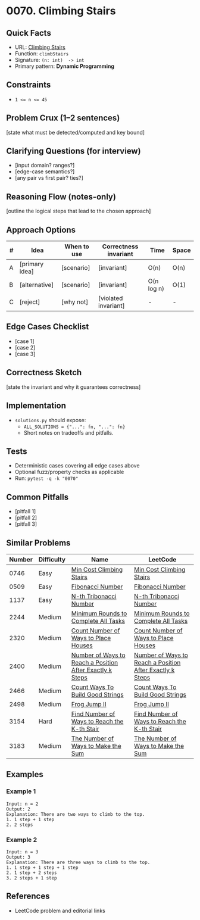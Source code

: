 # 0070. Climbing Stairs

## Quick Facts

- URL: [Climbing Stairs](https://leetcode.com/problems/climbing-stairs/)
- Function: `climbStairs`
- Signature: `(n: int)  -> int`
- Primary pattern: **Dynamic Programming**

## Constraints

- `1 <= n <= 45`

## Problem Crux (1–2 sentences)

[state what must be detected/computed and key bound]

## Clarifying Questions (for interview)

- [input domain? ranges?]
- [edge-case semantics?]
- [any pair vs first pair? ties?]

## Reasoning Flow (notes-only)

[outline the logical steps that lead to the chosen approach]

## Approach Options

| #   | Idea           | When to use | Correctness invariant | Time       | Space |
| --- | -------------- | ----------- | --------------------- | ---------- | ----- |
| A   | [primary idea] | [scenario]  | [invariant]           | O(n)       | O(n)  |
| B   | [alternative]  | [scenario]  | [invariant]           | O(n log n) | O(1)  |
| C   | [reject]       | [why not]   | [violated invariant]  | -          | -     |

## Edge Cases Checklist

- [case 1]
- [case 2]
- [case 3]

## Correctness Sketch

[state the invariant and why it guarantees correctness]

## Implementation

- `solutions.py` should expose:
    - `ALL_SOLUTIONS = {"...": fn, "...": fn}`
    - Short notes on tradeoffs and pitfalls.

## Tests

- Deterministic cases covering all edge cases above
- Optional fuzz/property checks as applicable
- Run: `pytest -q -k "0070"`

## Common Pitfalls

- [pitfall 1]
- [pitfall 2]
- [pitfall 3]

## Similar Problems

| Number | Difficulty | Name                                                                                                                                   | LeetCode                                                                                                                                            |
| ------ | ---------- | -------------------------------------------------------------------------------------------------------------------------------------- | --------------------------------------------------------------------------------------------------------------------------------------------------- |
| 0746   | Easy       | [Min Cost Climbing Stairs](../0746-min-cost-climbing-stairs/readme.md)                                                                 | [Min Cost Climbing Stairs](https://leetcode.com/problems/min-cost-climbing-stairs/)                                                                 |
| 0509   | Easy       | [Fibonacci Number](../0509-fibonacci-number/readme.md)                                                                                 | [Fibonacci Number](https://leetcode.com/problems/fibonacci-number/)                                                                                 |
| 1137   | Easy       | [N-th Tribonacci Number](../1137-n-th-tribonacci-number/readme.md)                                                                     | [N-th Tribonacci Number](https://leetcode.com/problems/n-th-tribonacci-number/)                                                                     |
| 2244   | Medium     | [Minimum Rounds to Complete All Tasks](../2244-minimum-rounds-to-complete-all-tasks/readme.md)                                         | [Minimum Rounds to Complete All Tasks](https://leetcode.com/problems/minimum-rounds-to-complete-all-tasks/)                                         |
| 2320   | Medium     | [Count Number of Ways to Place Houses](../2320-count-number-of-ways-to-place-houses/readme.md)                                         | [Count Number of Ways to Place Houses](https://leetcode.com/problems/count-number-of-ways-to-place-houses/)                                         |
| 2400   | Medium     | [Number of Ways to Reach a Position After Exactly k Steps](../2400-number-of-ways-to-reach-a-position-after-exactly-k-steps/readme.md) | [Number of Ways to Reach a Position After Exactly k Steps](https://leetcode.com/problems/number-of-ways-to-reach-a-position-after-exactly-k-steps/) |
| 2466   | Medium     | [Count Ways To Build Good Strings](../2466-count-ways-to-build-good-strings/readme.md)                                                 | [Count Ways To Build Good Strings](https://leetcode.com/problems/count-ways-to-build-good-strings/)                                                 |
| 2498   | Medium     | [Frog Jump II](../2498-frog-jump-ii/readme.md)                                                                                         | [Frog Jump II](https://leetcode.com/problems/frog-jump-ii/)                                                                                         |
| 3154   | Hard       | [Find Number of Ways to Reach the K-th Stair](../3154-find-number-of-ways-to-reach-the-k-th-stair/readme.md)                           | [Find Number of Ways to Reach the K-th Stair](https://leetcode.com/problems/find-number-of-ways-to-reach-the-k-th-stair/)                           |
| 3183   | Medium     | [The Number of Ways to Make the Sum](../3183-the-number-of-ways-to-make-the-sum/readme.md)                                             | [The Number of Ways to Make the Sum](https://leetcode.com/problems/the-number-of-ways-to-make-the-sum/)                                             |

## Examples

### Example 1

```text
Input: n = 2
Output: 2
Explanation: There are two ways to climb to the top.
1. 1 step + 1 step
2. 2 steps
```

### Example 2

```text
Input: n = 3
Output: 3
Explanation: There are three ways to climb to the top.
1. 1 step + 1 step + 1 step
2. 1 step + 2 steps
3. 2 steps + 1 step
```

## References

- LeetCode problem and editorial links
